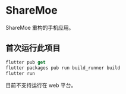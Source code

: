 # ShareMoe

ShareMoe 重构的手机应用。

## 首次运行此项目

```Dart
flutter pub get
flutter packages pub run build_runner build 
flutter run
```

目前不支持运行在 web 平台。

